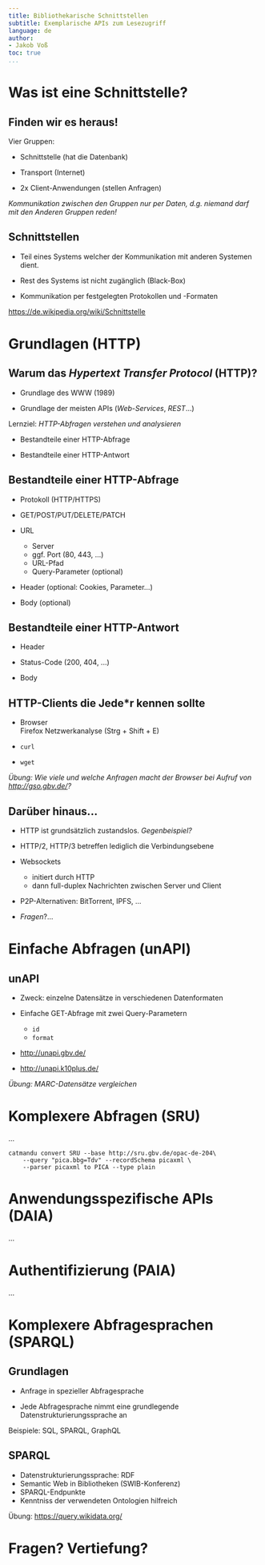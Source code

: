 ```yaml
---
title: Bibliothekarische Schnittstellen
subtitle: Exemplarische APIs zum Lesezugriff
language: de
author:
- Jakob Voß
toc: true
...
```


# Was ist eine Schnittstelle?

## Finden wir es heraus!

Vier Gruppen:

* Schnittstelle (hat die Datenbank)

* Transport (Internet)

* 2x Client-Anwendungen (stellen Anfragen)

*Kommunikation zwischen den Gruppen nur per Daten, d.g. niemand darf mit den Anderen Gruppen reden!*

## Schnittstellen

* Teil eines Systems welcher der Kommunikation mit anderen Systemen dient.

* Rest des Systems ist nicht zugänglich (Black-Box)

* Kommunikation per festgelegten Protokollen und -Formaten

<https://de.wikipedia.org/wiki/Schnittstelle>

# Grundlagen (HTTP)

## Warum das _Hypertext Transfer Protocol_ (HTTP)?

* Grundlage des WWW (1989)

* Grundlage der meisten APIs (_Web-Services_, _REST_...)

Lernziel: _HTTP-Abfragen verstehen und analysieren_

* Bestandteile einer HTTP-Abfrage

* Bestandteile einer HTTP-Antwort

## Bestandteile einer HTTP-Abfrage

* Protokoll (HTTP/HTTPS)

* GET/POST/PUT/DELETE/PATCH

* URL
    * Server 
    * ggf. Port (80, 443, ...)
    * URL-Pfad
    * Query-Parameter (optional)

* Header (optional: Cookies, Parameter...)

* Body (optional)

## Bestandteile einer HTTP-Antwort

* Header

* Status-Code (200, 404, ...)

* Body

## HTTP-Clients die Jede*r kennen sollte

* Browser\
  Firefox Netzwerkanalyse (Strg + Shift + E)

* `curl`

* `wget`

_Übung: Wie viele und welche Anfragen macht der Browser bei Aufruf von <http://gso.gbv.de/>?_

## Darüber hinaus...

* HTTP ist grundsätzlich zustandslos. _Gegenbeispiel?_  <!-- FTP -->

* HTTP/2, HTTP/3 betreffen lediglich die Verbindungsebene

* Websockets

    * initiert durch HTTP
    * dann full-duplex Nachrichten zwischen Server und Client

* P2P-Alternativen: BitTorrent, IPFS, ...

* _Fragen_?...


# Einfache Abfragen (unAPI)

## unAPI

* Zweck: einzelne Datensätze in verschiedenen Datenformaten

* Einfache GET-Abfrage mit zwei Query-Parametern
    * `id`
    * `format`

* <http://unapi.gbv.de/>
* <http://unapi.k10plus.de/>

_Übung: MARC-Datensätze vergleichen_

# Komplexere Abfragen (SRU)

...

~~~
catmandu convert SRU --base http://sru.gbv.de/opac-de-204\
    --query "pica.bbg=Tdv" --recordSchema picaxml \
    --parser picaxml to PICA --type plain
~~~

# Anwendungsspezifische APIs (DAIA)

...

# Authentifizierung (PAIA)

...

# Komplexere Abfragesprachen (SPARQL)

## Grundlagen

* Anfrage in spezieller Abfragesprache

* Jede Abfragesprache nimmt eine grundlegende 
  Datenstrukturierungssprache an

Beispiele: SQL, SPARQL, GraphQL

## SPARQL

* Datenstrukturierungssprache: RDF
* Semantic Web in Bibliotheken (SWIB-Konferenz)
* SPARQL-Endpunkte 
* Kenntniss der verwendeten Ontologien hilfreich

Übung: https://query.wikidata.org/

# Fragen? Vertiefung?


